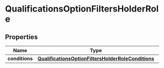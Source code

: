 

# QualificationsOptionFiltersHolderRole


## Properties

| Name | Type | Description |
|------------ | ------------- | ------------- |
|**conditions** | [**QualificationsOptionFiltersHolderRoleConditions**](QualificationsOptionFiltersHolderRoleConditions.md) |  |



